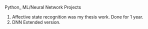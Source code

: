 Python_ ML/Neural Network Projects

1. Affective state recognition was my thesis work. Done for 1 year.
2. DNN Extended version.
